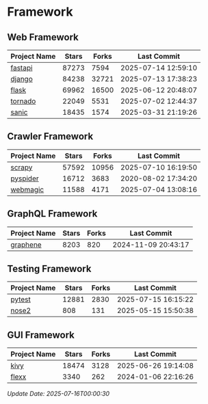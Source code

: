 # Framework

## Web Framework
| Project Name | Stars | Forks | Last Commit |
| ------------ | ----- | ----- | ----------- |
| [fastapi](https://github.com/fastapi/fastapi) | 87273 | 7594 | 2025-07-14 12:59:10 |
| [django](https://github.com/django/django) | 84238 | 32721 | 2025-07-13 17:38:23 |
| [flask](https://github.com/pallets/flask) | 69962 | 16500 | 2025-06-12 20:48:07 |
| [tornado](https://github.com/tornadoweb/tornado) | 22049 | 5531 | 2025-07-02 12:44:37 |
| [sanic](https://github.com/sanic-org/sanic) | 18435 | 1574 | 2025-03-31 21:19:26 |

## Crawler Framework
| Project Name | Stars | Forks | Last Commit |
| ------------ | ----- | ----- | ----------- |
| [scrapy](https://github.com/scrapy/scrapy) | 57592 | 10956 | 2025-07-10 16:19:50 |
| [pyspider](https://github.com/binux/pyspider) | 16712 | 3683 | 2020-08-02 17:34:20 |
| [webmagic](https://github.com/code4craft/webmagic) | 11588 | 4171 | 2025-07-04 13:08:16 |

## GraphQL Framework
| Project Name | Stars | Forks | Last Commit |
| ------------ | ----- | ----- | ----------- |
| [graphene](https://github.com/graphql-python/graphene) | 8203 | 820 | 2024-11-09 20:43:17 |

## Testing Framework
| Project Name | Stars | Forks | Last Commit |
| ------------ | ----- | ----- | ----------- |
| [pytest](https://github.com/pytest-dev/pytest) | 12881 | 2830 | 2025-07-15 16:15:22 |
| [nose2](https://github.com/nose-devs/nose2) | 808 | 131 | 2025-05-15 15:50:38 |

## GUI Framework
| Project Name | Stars | Forks | Last Commit |
| ------------ | ----- | ----- | ----------- |
| [kivy](https://github.com/kivy/kivy) | 18474 | 3128 | 2025-06-26 19:14:08 |
| [flexx](https://github.com/flexxui/flexx) | 3340 | 262 | 2024-01-06 22:16:26 |

*Update Date: 2025-07-16T00:00:30*